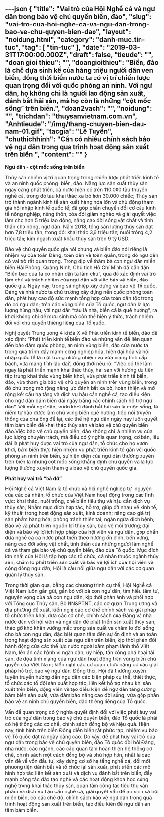 ---json
{
    "title": "Vai trò của Hội Nghề cá và ngư dân trong bảo vệ chủ quyền biển, đảo",
    "slug": "vai-tro-cua-hoi-nghe-ca-va-ngu-dan-trong-bao-ve-chu-quyen-bien-dao",
    "layout": "noidung.html",
    "category": "danh-muc.tin-tuc",
    "tag": [
        "tin-tuc"
    ],
    "date": "2019-03-31T17:00:00.000Z",
    "draft": false,
    "tieude": "",
    "doan gioi thieu": "",
    "doangioithieu": "Biển, đảo là chỗ dựa sinh kế của hàng triệu người dân ven biển, đồng thời biển nước ta có vị trí chiến lược quan trọng đối với quốc phòng an ninh. Với ngư dân, họ không chỉ là người lao động sản xuất, đánh bắt hải sản, mà họ còn là những “cột mốc sống” trên biển.",
    "doan2vach": "",
    "noidung": "",
    "trichdan": "thuysanvietnam.com.vn",
    "Anhtieude": "/img/thang-chuyen-bien-dau-nam-01.gif",
    "tacgia": "Lê Tuyến",
    "chuthichhinh": "Cần có nhiều chính sách bảo vệ ngư dân trong quá trình hoạt động sản xuất trên biển ",
    "__content__": ""
}
---
<p><span style="font-size:16px"><strong>Ngư d&acirc;n - cột mốc sống tr&ecirc;n biển</strong></span></p>

<p><span style="font-size:16px">Thủy sản chiếm vị tr&iacute; quan trọng trong chiến lược ph&aacute;t triển kinh tế v&agrave; an ninh quốc ph&ograve;ng &nbsp;biển, đảo. Năng lực sản xuất thủy sản ng&agrave;y c&agrave;ng ph&aacute;t triển, cả nước hiện c&oacute; tr&ecirc;n 110.000 t&agrave;u thuyền nghề c&aacute;, trong đ&oacute; t&agrave;u khai th&aacute;c xa bờ hơn 30.000 chiếc; Thủy sản trở th&agrave;nh ng&agrave;nh kinh tế sản xuất h&agrave;ng h&oacute;a lớn v&agrave; chủ động tham gia hội nhập kinh tế quốc tế; đ&atilde; g&oacute;p phần chuyển đổi cơ cấu kinh tế n&ocirc;ng nghiệp, n&ocirc;ng th&ocirc;n, x&oacute;a đ&oacute;i giảm ngh&egrave;o v&agrave; giải quyết việc l&agrave;m cho hơn 5 triệu lao động, n&acirc;ng cao đời sống vật chất v&agrave; tinh thần cho n&ocirc;ng, ngư d&acirc;n. Năm 2018, tổng sản lượng thủy sản đạt hơn 7,8 triệu tấn, trong đ&oacute;: khai th&aacute;c 3,6 triệu tấn; nu&ocirc;i trồng 4,2 triệu tấn; kim ngạch xuất khẩu thủy sản tr&ecirc;n 9 tỷ USD.</span></p>

<p><span style="font-size:16px">Bảo vệ chủ quyền quốc gia n&oacute;i chung v&agrave; biển đảo n&oacute;i ri&ecirc;ng l&agrave; nhiệm vụ của to&agrave;n Đảng, to&agrave;n d&acirc;n v&agrave; to&agrave;n qu&acirc;n, trong đ&oacute; ngư d&acirc;n c&oacute; vai tr&ograve; rất quan trọng. Trong dịp về thăm b&agrave; con ngư d&acirc;n miền biển Hải Ph&ograve;ng, Quảng Ninh, Chủ tịch Hồ Ch&iacute; Minh đ&atilde; căn dặn &ldquo;Biển bạc của ta do nh&acirc;n d&acirc;n ta l&agrave;m chủ&rdquo;, qua đ&oacute; x&aacute;c định vai tr&ograve; l&agrave;m chủ v&agrave; tr&aacute;ch nhiệm của ngư d&acirc;n với việc bảo vệ biển, đảo quốc gia. Ng&agrave;y nay, trong sự nghiệp x&acirc;y dựng v&agrave; bảo vệ Tổ quốc, Đảng v&agrave; nh&agrave; nước ta chủ trương x&acirc;y dựng nền quốc ph&ograve;ng to&agrave;n d&acirc;n, ph&aacute;t huy cao độ sức mạnh tổng hợp của to&agrave;n d&acirc;n tộc trong đ&oacute; c&oacute; ngư d&acirc;n; tr&ecirc;n c&aacute;c v&ugrave;ng biển của Tổ quốc, ngư d&acirc;n l&agrave; lực lượng h&ugrave;ng hậu, với ngư d&acirc;n &ldquo;t&agrave;u l&agrave; nh&agrave;, biển cả l&agrave; qu&ecirc; hương&rdquo;, ra khơi kh&ocirc;ng chỉ để mưu sinh m&agrave; c&ograve;n thể hiện &yacute; thức, tr&aacute;ch nhiệm đối với chủ quyền thi&ecirc;ng li&ecirc;ng của Tổ quốc.</span></p>

<p><span style="font-size:16px">Nghị quyết Trung ương 4 kh&oacute;a X về Ph&aacute;t triển kinh tế biển, đảo đ&atilde; x&aacute;c định: &ldquo;Ph&aacute;t triển kinh tế biển đảo v&agrave; những vấn đề li&ecirc;n quan đến bảo đảm quốc ph&ograve;ng, an ninh v&ugrave;ng biển, đảo của nước ta trong qu&aacute; tr&igrave;nh đẩy mạnh c&ocirc;ng nghiệp h&oacute;a, hiện đại h&oacute;a v&agrave; hội nhập quốc tế l&agrave; một trong những nhiệm vụ vừa mang t&iacute;nh cấp b&aacute;ch, vừa mang t&iacute;nh l&acirc;u d&agrave;i&rdquo;, đồng thời n&ecirc;u r&otilde;: &ldquo;Việc c&oacute; thể l&agrave;m ngay l&agrave; ph&aacute;t triển mạnh khai th&aacute;c thủy, hải sản với hướng ưu ti&ecirc;n tập trung khai th&aacute;c v&ugrave;ng biển khơi, vừa ph&aacute;t triển kinh tế biển, đảo, vừa tham gia bảo vệ chủ quyền an ninh tr&ecirc;n v&ugrave;ng biển, trong đ&oacute; ch&uacute; trọng mở rộng năng lực đ&aacute;nh bắt xa bờ, ho&agrave;n thiện v&agrave; mở rộng kết cấu hạ tầng v&agrave; dịch vụ hậu cần nghề c&aacute;, tạo điều kiện cho ngư d&acirc;n b&aacute;m biển d&agrave;i ng&agrave;y bằng c&aacute;c ch&iacute;nh s&aacute;ch hỗ trợ ngư d&acirc;n&rdquo;. Với mỗi ngư d&acirc;n, vươn khơi đ&aacute;nh bắt hải sản l&agrave; cuộc sống, l&agrave; niềm tự h&agrave;o được l&agrave;m chủ v&ugrave;ng biển qu&ecirc; hương, tiếp nối truyền thống của cha &ocirc;ng để lại, c&aacute;c thế hệ ngư d&acirc;n ng&agrave;y nay lu&ocirc;n quyết t&acirc;m b&aacute;m biển để khai th&aacute;c thủy sản v&agrave; bảo vệ chủ quyền biển đảo.Việc bảo vệ chủ quyền biển, đảo kh&ocirc;ng chỉ l&agrave; nhiệm vụ của lực lượng chuy&ecirc;n tr&aacute;ch, m&agrave; điều c&oacute; &yacute; nghĩa quan trọng, cơ bản, l&acirc;u d&agrave;i l&agrave; ph&aacute;t huy được vai tr&ograve; của ngư d&acirc;n, tổ chức cho họ vươn khơi, b&aacute;m biển thực hiện nhiệm vụ ph&aacute;t triển kinh tế gắn với quốc ph&ograve;ng an ninh tr&ecirc;n biển, sự hiện diện của ngư d&acirc;n thường xuy&ecirc;n tr&ecirc;n biển l&agrave; những cột mốc sống khẳng định chủ quyền v&agrave; l&agrave; lực lượng thường xuy&ecirc;n tham gia bảo vệ chủ quyền quốc gia.</span></p>

<p><span style="font-size:16px"><strong>Ph&aacute;t huy vai tr&ograve; &ldquo;b&agrave; đỡ&rdquo;</strong></span></p>

<p><span style="font-size:16px">Hội Nghề c&aacute; Việt Nam l&agrave; tổ chức x&atilde; hội nghề nghiệp tự&nbsp; nguyện của c&aacute;c c&aacute; nh&acirc;n, tổ chức của Việt Nam hoạt động trong c&aacute;c lĩnh vực: khai th&aacute;c, nu&ocirc;i trồng, chế biến ti&ecirc;u thụ v&agrave; hậu cần dịch vụ thủy sản; Nhằm mục đ&iacute;ch hợp t&aacute;c, hỗ trợ, gi&uacute;p đỡ nhau về kinh tế, kỹ thuật trong hoạt động sản xuất, kinh doanh; n&acirc;ng cao gi&aacute; trị sản phẩm h&agrave;ng h&oacute;a; ph&ograve;ng tr&aacute;nh thi&ecirc;n tai; ngăn ngừa dịch bệnh; Bảo vệ v&agrave; ph&aacute;t triển nguồn lợi thủy sản, bảo vệ m&ocirc;i trường; đại diện v&agrave; bảo vệ lợi &iacute;ch hợp ph&aacute;p của hội vi&ecirc;n v&agrave; ngư d&acirc;n, g&oacute;p phần đưa nghề c&aacute; cả nước ph&aacute;t triển theo hướng ổn định, bền vững, n&acirc;ng cao đời sống vật chất, tinh thần của những người l&agrave;m nghề c&aacute; v&agrave; tham gia bảo vệ chủ quyền biển, đảo của Tổ quốc. Mục đ&iacute;ch lớn nhất của Hội l&agrave; tập hợp c&aacute;c tổ chức, c&aacute; nh&acirc;n thuộc ng&agrave;nh thủy sản, chăm lo ph&aacute;t triển sản xuất v&agrave; bảo vệ lợi &iacute;ch của hội vi&ecirc;n v&agrave; cộng đồng ngư d&acirc;n; Hội l&agrave; cầu nối giữa ngư d&acirc;n với c&aacute;c cơ quan quản l&yacute; thủy sản.</span></p>

<p><span style="font-size:16px">Trong thời gian qua, bằng c&aacute;c chương tr&igrave;nh cụ thể, Hội Nghề c&aacute; Việt Nam lu&ocirc;n gần gũi, gắn b&oacute; với b&agrave; con ngư d&acirc;n, t&igrave;m hiểu t&acirc;m tư, nguyện vọng của b&agrave; con ngư d&acirc;n, kịp thời phản &aacute;nh v&agrave; phối hợp với Tổng cục Thủy sản, Bộ NN&amp;PTNT, c&aacute;c cơ quan Trung ương v&agrave; địa phương đề xuất, kiến nghị c&aacute;c cơ chế ch&iacute;nh s&aacute;ch v&agrave; giải ph&aacute;p tổ chức triển khai, đưa c&aacute;c cơ chế, ch&iacute;nh s&aacute;ch của Đảng v&agrave; nh&agrave; nước đến với hội vi&ecirc;n v&agrave; ngư d&acirc;n để ph&aacute;t triển sản xuất thủy sản, th&aacute;o gỡ kh&oacute; khăn vướng mắc trong sản xuất v&agrave; chăm lo đời sống cho b&agrave; con ngư d&acirc;n, đặc biệt quan t&acirc;m đến sự ổn định v&agrave; an to&agrave;n trong hoạt động sản xuất của ngư d&acirc;n tr&ecirc;n biển, kịp thời phản đối h&agrave;nh động của c&aacute;c thế lực nước ngo&agrave;i x&acirc;m phạm l&atilde;nh thổ Việt Nam, l&ecirc;n &aacute;n c&aacute;c h&agrave;nh vi ngăn cản, uy hiếp, tấn c&ocirc;ng ph&aacute; hoại t&agrave;i sản, đe dọa t&iacute;nh mạng của ngư d&acirc;n hoạt động tr&ecirc;n v&ugrave;ng biển chủ quyền của Việt Nam; kiến nghị c&aacute;c cơ quan chức năng c&oacute; c&aacute;c giải ph&aacute;p hỗ trợ, bảo vệ ngư d&acirc;n. Đồng thời, Hội đ&atilde; thường xuy&ecirc;n tuy&ecirc;n truyền hướng dẩn ngư d&acirc;n c&aacute;c biện ph&aacute;p cụ thể, thiết thực, tổ chức c&aacute;c tổ đội sản xuất hợp t&aacute;c, li&ecirc;n kết hỗ trợ nhau khi sản xuất tr&ecirc;n biển, động vi&ecirc;n v&agrave; tạo điều kiện để ngư d&acirc;n tăng cường b&aacute;m biển sản xuất, vừa đảm bảo n&acirc;ng cao đời sống, vừa g&oacute;p phần bảo vệ an ninh chủ quyền biển, đảo thi&ecirc;ng li&ecirc;ng của Tổ quốc.</span></p>

<p><span style="font-size:16px">Vấn đề quan trọng c&oacute; &yacute; nghĩa quyết định đối với việc ph&aacute;t huy vai tr&ograve; của ngư d&acirc;n trong bảo vệ chủ quyền biển, đảo Tổ quốc l&agrave; phải c&oacute; hệ thống c&aacute;c cơ chế, ch&iacute;nh s&aacute;ch đồng bộ v&agrave; hiệu quả. Hiện nay, t&igrave;nh h&igrave;nh tr&ecirc;n biển Đ&ocirc;ng diễn biến rất phức tạp, nhiệm vụ bảo vệ Tổ quốc đặt ra ng&agrave;y c&agrave;ng cao. Do vậy, để ph&aacute;t huy vai tr&ograve; của ngư d&acirc;n trong bảo vệ chủ quyền biển, đảo Tổ quốc đ&ograve;i hỏi Đảng, nh&agrave; nước, c&aacute;c ng&agrave;nh, c&aacute;c cấp quan t&acirc;m ho&agrave;n thiện hệ thống cơ chế, ch&iacute;nh s&aacute;ch một c&aacute;ch đồng bộ v&agrave; ph&ugrave; hợp hơn, nhất l&agrave; c&aacute;c vấn đề về vốn đầu tư, x&acirc;y dựng cơ sở hạ tầng nghề c&aacute;, đổi mới phương tiện đ&aacute;nh bắt v&agrave; tổ chức lại sản xuất, ph&aacute;t triển c&aacute;c m&ocirc; h&igrave;nh hợp t&aacute;c li&ecirc;n kết sản xuất v&agrave; dịch vụ đ&aacute;nh bắt tr&ecirc;n biển, đẩy mạnh c&ocirc;ng t&aacute;c đ&agrave;o tạo nghề v&agrave; c&aacute;c hoạt động khoa học c&ocirc;ng nghệ trong khai th&aacute;c thủy sản, quan t&acirc;m c&ocirc;ng t&aacute;c ti&ecirc;u thụ sản phẩm v&agrave; dịch vụ hậu cần nghề c&aacute;, giải quyết vấn đề an sinh x&atilde; hội miền biển, c&oacute; c&aacute;c chế độ, ch&iacute;nh s&aacute;ch bảo vệ ngư d&acirc;n trong qu&aacute; tr&igrave;nh hoạt động sản xuất tr&ecirc;n biển, tạo điều ki&ecirc;n để ngư d&acirc;n an t&acirc;m b&aacute;m biển.</span></p>
